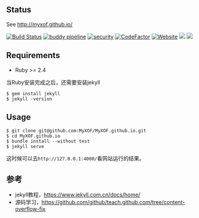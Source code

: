 ## Status

See http://myxof.github.io/

[![Build Status](https://travis-ci.org/MyXOF/MyXOF.github.io.svg?branch=master)](https://travis-ci.org/MyXOF/MyXOF.github.io)
[![buddy pipeline](https://app.buddy.works/myxof/myxof-github-io/pipelines/pipeline/165076/badge.svg?token=1c753ad5a15252645fce6cf131a6f75aef7e003bca78429bb04e0a893ca9b42f "buddy pipeline")](https://app.buddy.works/myxof/myxof-github-io/pipelines/pipeline/165076)
[![security](https://hakiri.io/github/MyXOF/MyXOF.github.io/master.svg)](https://hakiri.io/github/MyXOF/MyXOF.github.io/master)
[![CodeFactor](https://www.codefactor.io/repository/github/myxof/myxof.github.io/badge)](https://www.codefactor.io/repository/github/myxof/myxof.github.io)
[![Website](https://img.shields.io/website-up-down-green-red/https/shields.io.svg?label=website)](http://myxof.github.io/)
![](https://img.shields.io/badge/ruby--language-2.5-blue.svg)
![](https://github-size-badge.herokuapp.com/MyXOF/MyXOF.github.io.svg)

## Requirements

* Ruby >= 2.4

当Ruby安装完成之后，还需要安装jekyll

```$xslt
$ gem install jekyll
$ jekyll -version
```

## Usage

```$xslt
$ git clone git@github.com:MyXOF/MyXOF.github.io.git
$ cd MyXOF.github.io
$ bundle install --without test
$ jekyll serve
```

这时候可以去`http://127.0.0.1:4000/`看网站运行的结果。

## 参考

* jekyll教程，https://www.jekyll.com.cn/docs/home/
* 源码学习，https://github.com/github/teach.github.com/tree/content-overflow-fix

